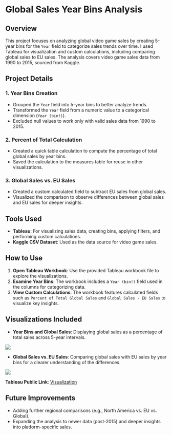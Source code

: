 # Global Sales Year Bins Analysis

## Overview
This project focuses on analyzing global video game sales by creating 5-year bins for the `Year` field to categorize sales trends over time. I used Tableau for visualization and custom calculations, including comparing global sales to EU sales. The analysis covers video game sales data from 1990 to 2015, sourced from Kaggle.

## Project Details
### 1. Year Bins Creation
- Grouped the `Year` field into 5-year bins to better analyze trends.
- Transformed the `Year` field from a numeric value to a categorical dimension (`Year (bin!)`).
- Excluded null values to work only with valid sales data from 1990 to 2015.

### 2. Percent of Total Calculation
- Created a quick table calculation to compute the percentage of total global sales by year bins.
- Saved the calculation to the measures table for reuse in other visualizations.

### 3. Global Sales vs. EU Sales
- Created a custom calculated field to subtract EU sales from global sales.
- Visualized the comparison to observe differences between global sales and EU sales for deeper insights.

## Tools Used
- **Tableau**: For visualizing sales data, creating bins, applying filters, and performing custom calculations.
- **Kaggle CSV Dataset**: Used as the data source for video game sales.

## How to Use
1. **Open Tableau Workbook**: Use the provided Tableau workbook file to explore the visualizations.
2. **Examine Year Bins**: The workbook includes a `Year (bin!)` field used in the columns for categorizing data.
3. **View Custom Calculations**: The workbook features calculated fields such as `Percent of Total Global Sales` and `Global Sales - EU Sales` to visualize key insights.

## Visualizations Included
- **Year Bins and Global Sales**: Displaying global sales as a percentage of total sales across 5-year intervals.

<a href="https://public.tableau.com/views/YearBinsandGlobalSales/YearBinsandGlobalSales?:language=en-US&:sid=&:redirect=auth&:display_count=n&:origin=viz_share_link">
      <img src="https://github.com/user-attachments/assets/9249417e-4115-4721-9d15-71ef9e6215eb" />
</a>

- **Global Sales vs. EU Sales**: Comparing global sales with EU sales by year bins for a clearer understanding of the differences.

<a href="https://public.tableau.com/views/GlobalSalesvsEUSales/GlobalSalesvs_EUSales?:language=en-US&:sid=&:redirect=auth&:display_count=n&:origin=viz_share_link">
      <img src="https://github.com/user-attachments/assets/633d1384-47b6-47af-b6e2-e86317ea0ca3" />
</a>


**Tableau Public Link**: [Visualization]()

## Future Improvements
- Adding further regional comparisons (e.g., North America vs. EU vs. Global).
- Expanding the analysis to newer data (post-2015) and deeper insights into platform-specific sales.
